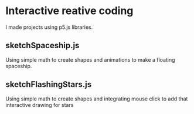 # Interactive reative coding
I made projects using p5.js libraries.

## sketchSpaceship.js
Using simple math to create shapes and animations to make a floating spaceship.

## sketchFlashingStars.js
Using simple math to create shapes and integrating mouse click to add that interactive drawing for stars 
